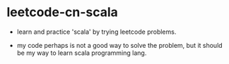 # leetcode-cn-scala

* learn and practice 'scala' by trying leetcode problems. 

* my code perhaps is not a good way to solve the problem, but it should be my way to learn scala programming lang.

